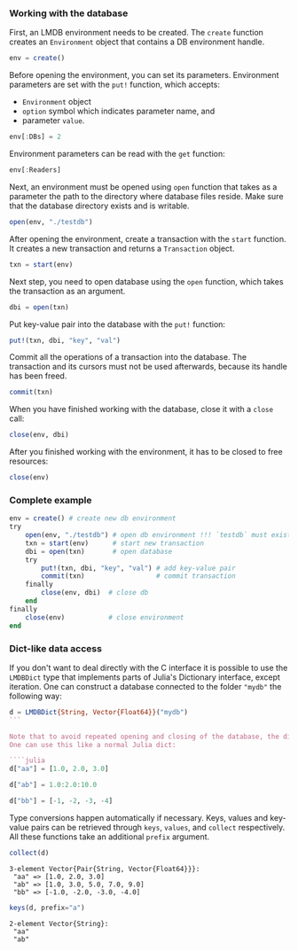 ### Working with the database

First, an LMDB environment needs to be created. The `create` function creates an `Environment` object that contains a DB environment handle.
```julia
env = create()
```
Before opening the environment, you can set its parameters.
Environment parameters are set with the `put!` function, which accepts:
* `Environment` object
* `option` symbol which indicates parameter name, and
* parameter `value`.

```julia
env[:DBs] = 2
```

Environment parameters can be read with the `get` function:
```julia
env[:Readers]
```

Next, an environment must be opened using `open` function that takes as a parameter the path to the directory where database files reside. Make sure that the database directory exists and is writable.
```julia
open(env, "./testdb")
```

After opening the environment, create a transaction with the `start` function. It creates a new transaction and returns a `Transaction` object.
```julia
txn = start(env)
```

Next step, you need to open database using the `open` function, which takes the transaction as an argument.
```julia
dbi = open(txn)
```

Put key-value pair into the database with the `put!` function:
```julia
put!(txn, dbi, "key", "val")
```

Commit all the operations of a transaction into the database. The transaction and its cursors must not be used afterwards, because its handle has been freed.
```julia
commit(txn)
```

When you have finished working with the database, close it with a `close` call:
```julia
close(env, dbi)
```

After you finished working with the environment, it has to be closed to free resources:
```julia
close(env)
```


### Complete example
```julia
env = create() # create new db environment
try
    open(env, "./testdb") # open db environment !!! `testdb` must exist !!!
    txn = start(env)      # start new transaction
    dbi = open(txn)       # open database
    try
        put!(txn, dbi, "key", "val") # add key-value pair
        commit(txn)                  # commit transaction
    finally
        close(env, dbi)  # close db
    end
finally
    close(env)           # close environment
end
```

### Dict-like data access

If you don't want to deal directly with the C interface it is possible to use the `LMDBDict` type that implements parts of Julia's Dictionary interface, except iteration. One can construct a database connected to the folder `"mydb"` the following way:

````julia
d = LMDBDict{String, Vector{Float64}}("mydb")
```

Note that to avoid repeated opening and closing of the database, the dict wraps a few C Pointers. They might be used by different threads, but should not be copied to other processes. The pointers will be freed when the object is gc-ed or manually when `close(d)` is called. 
One can use this like a normal Julia dict:

````julia
d["aa"] = [1.0, 2.0, 3.0]

d["ab"] = 1.0:2.0:10.0

d["bb"] = [-1, -2, -3, -4]
````

Type conversions happen automatically if necessary. Keys, values and key-value pairs can be retrieved through `keys`, `values`, and `collect` respectively. 
All these functions take an additional `prefix` argument. 

````julia
collect(d)
````
````
3-element Vector{Pair{String, Vector{Float64}}}:
 "aa" => [1.0, 2.0, 3.0]
 "ab" => [1.0, 3.0, 5.0, 7.0, 9.0]
 "bb" => [-1.0, -2.0, -3.0, -4.0]
````

````julia
keys(d, prefix="a")
````
````
2-element Vector{String}:
 "aa"
 "ab"
````




